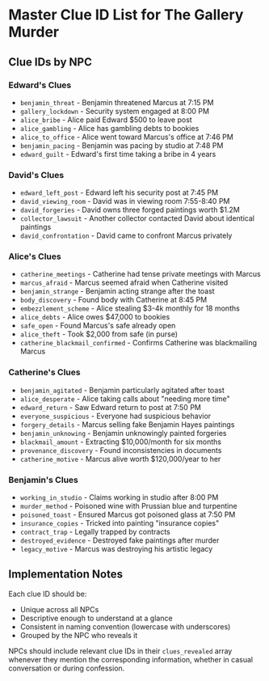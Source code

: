 # Master Clue ID List for The Gallery Murder

## Clue IDs by NPC

### Edward's Clues
- `benjamin_threat` - Benjamin threatened Marcus at 7:15 PM
- `gallery_lockdown` - Security system engaged at 8:00 PM
- `alice_bribe` - Alice paid Edward $500 to leave post
- `alice_gambling` - Alice has gambling debts to bookies
- `alice_to_office` - Alice went toward Marcus's office at 7:46 PM
- `benjamin_pacing` - Benjamin was pacing by studio at 7:48 PM
- `edward_guilt` - Edward's first time taking a bribe in 4 years

### David's Clues
- `edward_left_post` - Edward left his security post at 7:45 PM
- `david_viewing_room` - David was in viewing room 7:55-8:40 PM
- `david_forgeries` - David owns three forged paintings worth $1.2M
- `collector_lawsuit` - Another collector contacted David about identical paintings
- `david_confrontation` - David came to confront Marcus privately

### Alice's Clues
- `catherine_meetings` - Catherine had tense private meetings with Marcus
- `marcus_afraid` - Marcus seemed afraid when Catherine visited
- `benjamin_strange` - Benjamin acting strange after the toast
- `body_discovery` - Found body with Catherine at 8:45 PM
- `embezzlement_scheme` - Alice stealing $3-4k monthly for 18 months
- `alice_debts` - Alice owes $47,000 to bookies
- `safe_open` - Found Marcus's safe already open
- `alice_theft` - Took $2,000 from safe (in purse)
- `catherine_blackmail_confirmed` - Confirms Catherine was blackmailing Marcus

### Catherine's Clues
- `benjamin_agitated` - Benjamin particularly agitated after toast
- `alice_desperate` - Alice taking calls about "needing more time"
- `edward_return` - Saw Edward return to post at 7:50 PM
- `everyone_suspicious` - Everyone had suspicious behavior
- `forgery_details` - Marcus selling fake Benjamin Hayes paintings
- `benjamin_unknowing` - Benjamin unknowingly painted forgeries
- `blackmail_amount` - Extracting $10,000/month for six months
- `provenance_discovery` - Found inconsistencies in documents
- `catherine_motive` - Marcus alive worth $120,000/year to her

### Benjamin's Clues
- `working_in_studio` - Claims working in studio after 8:00 PM
- `murder_method` - Poisoned wine with Prussian blue and turpentine
- `poisoned_toast` - Ensured Marcus got poisoned glass at 7:50 PM
- `insurance_copies` - Tricked into painting "insurance copies"
- `contract_trap` - Legally trapped by contracts
- `destroyed_evidence` - Destroyed fake paintings after murder
- `legacy_motive` - Marcus was destroying his artistic legacy

## Implementation Notes

Each clue ID should be:
- Unique across all NPCs
- Descriptive enough to understand at a glance
- Consistent in naming convention (lowercase with underscores)
- Grouped by the NPC who reveals it

NPCs should include relevant clue IDs in their `clues_revealed` array whenever they mention the corresponding information, whether in casual conversation or during confession.
